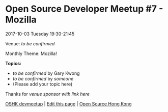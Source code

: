 # Open Source Developer Meetup #7 - Mozilla

2017-10-03 Tuesday 19:30-21:45

Venue: *to be confirmed*

Monthly Theme: Mozilla!

**Topics:**

* *to be confirmed* by Gary Kwong
* *to be confirmed* by *someone*
* (Please add your topic here)

Thanks for *venue sponsor with link here*

[OSHK devmeetup](http://devmeetup.opensource.hk) | [Edit this page](https://github.com/opensourcehk/devmeetup/tree/master/2017/10/README.md) | [Open Source Hong Kong](https://opensource.hk)
